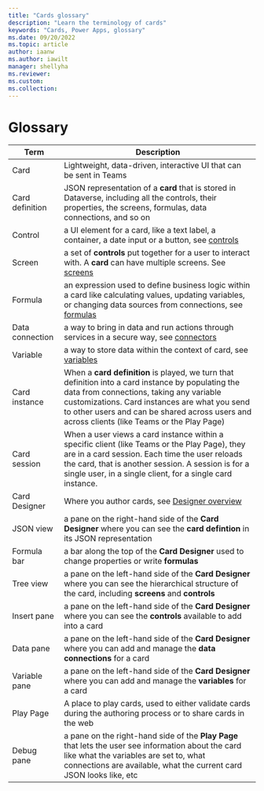 ```yaml
---
title: "Cards glossary"
description: "Learn the terminology of cards"
keywords: "Cards, Power Apps, glossary"
ms.date: 09/20/2022
ms.topic: article
author: iaanw
ms.author: iawilt
manager: shellyha
ms.reviewer: 
ms.custom: 
ms.collection: 
---
```


# Glossary

| Term | Description |
| - | - |
| Card | Lightweight, data-driven, interactive UI that can be sent in Teams |
| Card definition | JSON representation of a **card** that is stored in Dataverse, including all the controls, their properties, the screens, formulas, data connections, and so on |
| Control | a UI element for a card, like a text label, a container, a date input or a button, see [controls](/make-a-card/ui-elements/controls.md) |
| Screen | a set of **controls** put together for a user to interact with. A **card** can have multiple screens. See [screens](/make-a-card/screens/understand-screens.md) |
| Formula | an expression used to define business logic within a card like calculating values, updating variables, or changing data sources from connections, see [formulas](/make-a-card/power-fx/intro-to-pfx.md) |
| Data connection | a way to bring in data and run actions through services in a secure way, see [connectors](/make-a-card/connectors/connector-intro.md) |
| Variable | a way to store data within the context of card, see [variables](/make-a-card/variables/variables.md) |
| Card instance | When a **card definition** is played, we turn that definition into a card instance by populating the data from connections, taking any variable customizations. Card instances are what you send to other users and can be shared across users and across clients (like Teams or the Play Page) |
| Card session | When a user views a card instance within a specific client (like Teams or the Play Page), they are in a card session. Each time the user reloads the card, that is another session. A session is for a single user, in a single client, for a single card instance. |
| Card Designer | Where you author cards, see [Designer overview](/make-a-card/designer-overview.md) |
| JSON view | a pane on the right-hand side of the **Card Designer** where you can see the **card defintion** in its JSON representation |
| Formula bar | a bar along the top of the **Card Designer** used to change properties or write **formulas** |
| Tree view | a pane on the left-hand side of the **Card Designer** where you can see the hierarchical structure of the card, including **screens** and **controls** |
| Insert pane | a pane on the left-hand side of the **Card Designer** where you can see the **controls** available to add into a card |
| Data pane | a pane on the left-hand side of the **Card Designer** where you can add and manage the **data connections** for a card |
| Variable pane | a pane on the left-hand side of the **Card Designer** where you can add and manage the **variables** for a card |
| Play Page | A place to play cards, used to either validate cards during the authoring process or to share cards in the web |
| Debug pane | a pane on the right-hand side of the **Play Page** that lets the user see information about the card like what the variables are set to, what connections are available, what the current card JSON looks like, etc |

